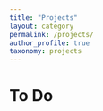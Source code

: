 ```yaml
---
title: "Projects"
layout: category
permalink: /projects/
author_profile: true
taxonomy: projects
---
```


# To Do 